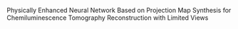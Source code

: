 Physically Enhanced Neural Network Based on Projection Map Synthesis for Chemiluminescence Tomography Reconstruction with Limited Views

